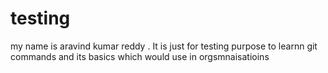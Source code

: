 # testing
my name is aravind kumar reddy .
It is just for testing purpose to learnn git commands and its basics which would use in  orgsmnaisatioins
